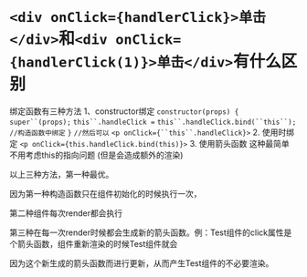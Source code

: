 # `<div onClick={handlerClick}>单击</div>`和`<div onClick={handlerClick(1)}>单击</div>`有什么区别

绑定函数有三种方法
1、constructor绑定 
`constructor(props) {`
`super``(props);`
`this``.handleClick =` `this``.handleClick.bind(``this``);` `//构造函数中绑定`
`}`
`//然后可以`
`<p onClick={``this``.handleClick}>`
2. 使用时绑定 
`<p onClick={this.handleClick.bind(this)}>`
3. 使用箭头函数 这种最简单 不用考虑this的指向问题 (但是会造成额外的渲染)

以上三种方法，第一种最优。

因为第一种构造函数只在组件初始化的时候执行一次，

第二种组件每次render都会执行

第三种在每一次render时候都会生成新的箭头函数。例：Test组件的click属性是个箭头函数，组件重新渲染的时候Test组件就会

因为这个新生成的箭头函数而进行更新，从而产生Test组件的不必要渲染。